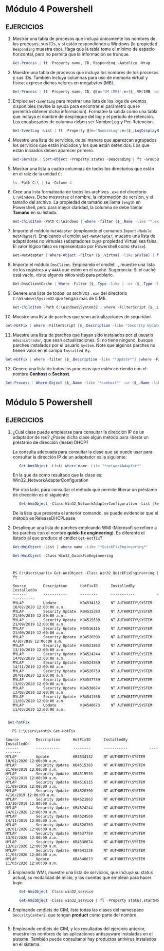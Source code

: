 # Módulo 4 Powershell

## EJERCICIOS
1. Mostrar una tabla de procesos que incluya únicamente los nombres de los
   procesos, sus IDs, y si están respondiendo a Windows (la propiedad
   ``Responding`` muestra eso). Haga que la tabla tome el mínimo de espacio
   horizontal, pero no permita que la información se trunque.
   
   ```powershell
   Get-Process | ft -Property name, ID, Responding -AutoSize -Wrap
   ```

2. Muestre una tabla de procesos que incluya los nombres de los procesos y sus
   IDs. También incluya columnas para uso de memoria virtual y física;
   exprese dichos valores en megabytes (MB).
   
   ```powershell
   Get-Process | ft -Property name, ID, @{n='VM (MB)';e={$_.VM/1MB -as [int]}}, @{n='PM (MB)';e={$_.PM/1MB -as [int]}}
   ```

3. Emplee ``Get-EventLog`` para mostrar una lista de los logs de eventos
   disponibles (revise la ayuda para encontrar el parámetro que le permitirá
   obtener dicha información). Formatee la salida como una tabla que incluya
   el nombre de despliegue del log y el período de retención. Los encabezados
   de columna deben ser NombreLog y Per-Retencion.
   
   ```powershell
   Get-EventLog -List | ft -Property @{n='NombreLog';e={$_.LogDisplayName}}, @{n='Per-Retencion';e={$_.MinimumRetentionDays}}
   ```

4. Muestre una lista de servicios, de tal manera que aparezcan agrupados los
   servicios que están iniciados y los que están detenidos. Los que están
   iniciados deben aparecer primero.
   
   ```powershell
   Get-Service | Sort-Object -Property status -Descending | ft -GroupBy status
   ```

5. Mostrar una lista a cuatro columnas de todos los directorios que están en
   el raíz de la unidad ``C:``
   
   ```powershell
   ls -Path C:\ | fw -Column 4
   ```

6. Cree una lista formateada de todos los archivos ``.exe`` del directorio
   ``C:\Windows``. Debe mostrarse el nombre, la información de versión, y el
   tamaño del archivo. La propiedad de tamaño se llama ``length`` en Powershell,
   pero para mayor claridad, la columna se debe llamar **Tamaño** en su listado.
   
   ```powershell
   Get-ChildItem -Path C:\Windows | where -filter {$_.Name -like "*.exe"} | fl  Name,VersionInfo, @{n='Tamano';e={$_.Length}}
   ```

7. Importe el módulo ``NetAdapter`` (empleando el comando ``Import-Module
   NetAdapter``).
   Empleando el cmdlet ``Get-NetAdapter``, muestre una lista de adaptadores no
   virtuales (adaptadores cuya propiedad Virtual sea falsa. El valor lógico
   falso es representado por Powershell como ``$False``).
   
   ```powershell
   Get-NetAdapter | Where-Object -Filter {$_.Virtual -like $False} | fl
   ```

8. Importe el módulo ``DnsClient``. Empleando el cmdlet `` ``,
   muestre una lista de los registros ``A`` y ``AAAA`` que estén en el caché.
   Sugerencia: Si el caché está vacío, visite algunos sitios web para poblarlo.
   
   ```powershell
   Get-DnsClientCache | Where -Filter {$_.Type -like 1 -or ($_.Type -like 28)} | fl
   ```

9. Genere una lista de todos los archivos ``.exe`` del directorio
   ``C:\Windows\System32`` que tengan más de 5 MB.
   
   ```powershell
   Get-ChildItem -Path C:\Windows\System32 | where -FilterScript {$_.Length -gt 5MB} | fl
   ```

10. Muestre una lista de parches que sean actualizaciones de seguridad.

   ```powershell
   Get-HotFix | where -FilterScript {$_.Description -like "Security Update"} | fl
   ```

11. Muestre una lista de parches que hayan sido instalados por el
    usuario ``Administrador``, que sean actualizaciones. Si no tiene ninguno,
    busque parches instalados por el usuario ``System``. Note que algunos parches
    no tienen valor en el campo ``Installed By``.

   ```powershell
   Get-HotFix | where -filter {$_.Description -like "*Update*"} |where -FilterScript {$_.InstalledBy -like "*System*"}
   ```
12. Genere una lista de todos los procesos que estén corriendo con el nombre
    **Conhost** o **Svchost**.
   ```powershell
   Get-Process | Where-Object {$_.Name -like '*conhost*' -or ($_.Name -like 'svchost')} | fl
   ```   
    
# Módulo 5 Powershell

## EJERCICIOS
1. ¿Cuál clase puede emplearse para consultar la dirección IP de un adaptador
   de red? ¿Posee dicha clase algún método para liberar un préstamo de
   dirección (lease) DHCP?
   
   La consulta adecuada para consultar la clase que se puede usar para consultar la dirección IP de un adaptador es la siguiente:
   ```powershell
      Get-WmiObject -List| where name -Like "*networkAdapter*" 
   ```
   En la que da como resultado que la clase es: Win32_NetworkAdapterConfiguration
   
   Por otro lado, para consultar el método que permite liberar un préstamo de dirección es el siguiente:
   ```powershell
      Get-WmiObject -Class Win32_NetworkAdapterConfiguration -List |Select-Object methods
   ``` 
   De la lista que presenta el anterior comando, se puede evidenciar que el método es ReleaseDHCPLease
   
   
2. Despliegue una lista de parches empleando WMI (Microsoft se refiere a los
   parches con el nombre **quick-fix engineering**). Es diferente el listado al
   que produce el cmdlet ``Get-Hotfix``?
   
   ```powershell
   Get-WmiObject -List | where name -Like "*QuickFixEngineering*"
   ```
   
   ```powershell
   Get-WmiObject -Class Win32_QuickFixEngineering
   ``` 
   
   ```console
    

   PS C:\Users\santi> Get-WmiObject -Class Win32_QuickFixEngineering | ft

   Source        Description      HotFixID      InstalledBy          InstalledOn              
   ------        -----------      --------      -----------          -----------              
   MYLAP         Update           KB4534132     NT AUTHORITY\SYSTEM  10/02/2020 12:00:00 a.m. 
   MYLAP         Security Update  KB4515383     NT AUTHORITY\SYSTEM  21/09/2019 12:00:00 a.m. 
   MYLAP         Security Update  KB4515530     NT AUTHORITY\SYSTEM  21/09/2019 12:00:00 a.m. 
   MYLAP         Security Update  KB4516115     NT AUTHORITY\SYSTEM  21/09/2019 12:00:00 a.m. 
   MYLAP         Security Update  KB4520390     NT AUTHORITY\SYSTEM  4/10/2019 12:00:00 a.m.  
   MYLAP         Security Update  KB4521863     NT AUTHORITY\SYSTEM  13/10/2019 12:00:00 a.m. 
   MYLAP         Security Update  KB4524244     NT AUTHORITY\SYSTEM  14/02/2020 12:00:00 a.m. 
   MYLAP         Security Update  KB4524569     NT AUTHORITY\SYSTEM  14/11/2019 12:00:00 a.m. 
   MYLAP         Security Update  KB4528759     NT AUTHORITY\SYSTEM  20/01/2020 12:00:00 a.m. 
   MYLAP         Security Update  KB4537759     NT AUTHORITY\SYSTEM  13/02/2020 12:00:00 a.m. 
   MYLAP         Security Update  KB4538674     NT AUTHORITY\SYSTEM  13/02/2020 12:00:00 a.m. 
   MYLAP         Security Update  KB4541338     NT AUTHORITY\SYSTEM  11/03/2020 12:00:00 a.m. 
   MYLAP         Update           KB4540673     NT AUTHORITY\SYSTEM  11/03/2020 12:00:00 a.m.
    
   ``` 
   
  ```powershell
   Get-hotFix
   ``` 
   
   ```console
      PS C:\Users\santi> Get-HotFix

   Source        Description      HotFixID      InstalledBy          InstalledOn              
   ------        -----------      --------      -----------          -----------              
   MYLAP         Update           KB4534132     NT AUTHORITY\SYSTEM  10/02/2020 12:00:00 a.m. 
   MYLAP         Security Update  KB4515383     NT AUTHORITY\SYSTEM  21/09/2019 12:00:00 a.m. 
   MYLAP         Security Update  KB4515530     NT AUTHORITY\SYSTEM  21/09/2019 12:00:00 a.m. 
   MYLAP         Security Update  KB4516115     NT AUTHORITY\SYSTEM  21/09/2019 12:00:00 a.m. 
   MYLAP         Security Update  KB4520390     NT AUTHORITY\SYSTEM  4/10/2019 12:00:00 a.m.  
   MYLAP         Security Update  KB4521863     NT AUTHORITY\SYSTEM  13/10/2019 12:00:00 a.m. 
   MYLAP         Security Update  KB4524244     NT AUTHORITY\SYSTEM  14/02/2020 12:00:00 a.m. 
   MYLAP         Security Update  KB4524569     NT AUTHORITY\SYSTEM  14/11/2019 12:00:00 a.m. 
   MYLAP         Security Update  KB4528759     NT AUTHORITY\SYSTEM  20/01/2020 12:00:00 a.m. 
   MYLAP         Security Update  KB4537759     NT AUTHORITY\SYSTEM  13/02/2020 12:00:00 a.m. 
   MYLAP         Security Update  KB4538674     NT AUTHORITY\SYSTEM  13/02/2020 12:00:00 a.m. 
   MYLAP         Security Update  KB4541338     NT AUTHORITY\SYSTEM  11/03/2020 12:00:00 a.m. 
   MYLAP         Update           KB4540673     NT AUTHORITY\SYSTEM  11/03/2020 12:00:00 a.m. 

   ``` 
   

3. Empleando WMI, muestre una lista de servicios, que incluya su status actual,
   su modalidad de inicio, y las cuentas que emplean para hacer login.
   
   ```powershell
      Get-WmiObject -Class win32_service 
   ``` 
   ```powershell
      Get-WmiObject -Class win32_service | fl -Property status,startMode, login, startname
   ```    
   
4. Empleando cmdlets de CIM, liste todas las clases del namespace
   ``SecurityCenter2``, que tengan **product** como parte del nombre.
   
   ```powershell
   
   ``` 
5. Empleando cmdlets de CIM, y los resultados del ejercicio anterior, muestre
   los nombres de las aplicaciones antispyware instaladas en el sistema.
   También puede consultar si hay productos antivirus instalados en el sistema.
   
   ```powershell
   
   ``` 
